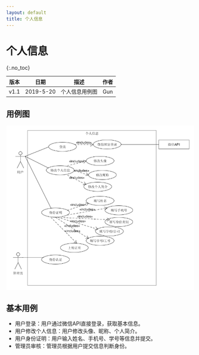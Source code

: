```yaml
---
layout: default
title: 个人信息
---
```


# 个人信息

{:.no_toc}

| 版本 |   日期    | 描述 |  作者   |
| :--: | :-------: | :--: | :-----: |
| v1.1 | 2019-5-20 | 个人信息用例图 | Gun |

## 用例图

![UserInfo](./image/UserInfo.png)

## 基本用例

- 用户登录：用户通过微信API直接登录，获取基本信息。
- 用户修改个人信息：用户修改头像、昵称、个人简介。
- 用户身份证明：用户输入姓名、手机号、学号等信息并提交。
- 管理员审核：管理员根据用户提交信息判断身份。

## 

